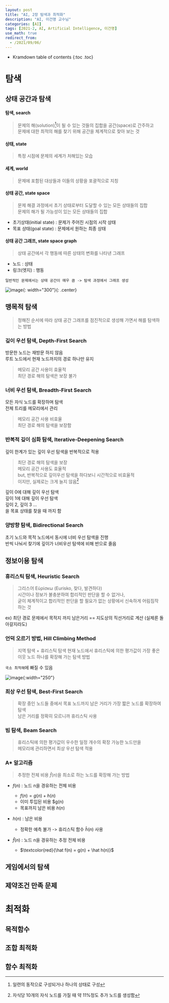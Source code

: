 ```yaml
---
layout: post
title: "AI, 2장 탐색과 최적화"
description: "AI, 이건명 교수님"
categories: [AI]
tags: [2021-2, AI, Artificial Intelligence, 이건명]
use_math: true
redirect_from:
  - /2021/09/06/
---
```


* Kramdown table of contents
{:toc .toc}      


# 탐색

## 상태 공간과 탐색

#### 탐색, search

> <blue>문제의 해(solution)[^solution]</blue>이 될 수 있는 것들의 <blue>집합</blue>을 <red>공간(space)</red>로 간주하고          
> 문제에 대한 <blue>최적의 해</blue>를 찾기 위해 <red>공간을 체계적으로 찾아 보는 것</red>               

#### 상태, state

> 특정 시점에 문제의 세계가 처해있는 모습

#### 세계, world

> 문제에 포함된 대상들과 이들의 상황을 포괄적으로 지칭

#### 상태 공간, state space

> 문제 해결 과정에서 초기 상태로부터 도달할 수 있는 <red>모든 상태들의 집합</red>           
> 문제의 해가 될 가능성이 있는 모든 상태들의 집합 

- 초기상태(initial state) : 문제가 주어진 시점의 시작 상태          
- 목표 상태(goal state) : 문제에서 원하는 최종 상태          

#### 상태 공간 그래프, state space graph

> 상태 공간에서 각 행동에 따른 상태의 변화를 나타낸 그래프

- 노드 : 상태
- 링크(엣지) : 행동

`일반적인 문제에서는 상태 공간이 매우 큼 -> 탐색 과정에서 그래프 생성`


![image](https://user-images.githubusercontent.com/32366711/134811678-4d87bc76-aee7-45d4-a44d-694df462b6bb.png){: width="300"}{: .center}


## 맹목적 탐색

> <red>정해진 순서</red>에 따라 상태 공간 그래프를 점진적으로 생성해 가면서 해를 탐색하는 방법

### 깊이 우선 탐색, Depth-First Search

방문한 노드는 재방문 하지 않음          
루트 노드에서 현재 노드까지의 경로 하나만 유지               

> 메모리 공간 사용이 효율적   
> 최단 경로 해의 탐색은 보장 불가                   

### 너비 우선 탐색, Breadth-First Search

모든 자식 노드를 확장하며 탐색           
전체 트리를 메모리에서 관리          

> 메모리 공간 사용 비효율           
> 최단 경로 해의 탐색을 보장함 

### 반복적 깊이 심화 탐색, Iterative-Deepening Search

깊이 한계가 있는 깊이 우선 탐색을 반복적으로 적용

> 최단 경로 해의 탐색을 보장                                   
> 메모리 공간 사용도 효율적        
> but, 반복적으로 깊이우선 탐색을 하다보니 시간적으로 비효율적                         
> 이지만, 실제로는 크게 늘지 않음[^iterative-deepening]                                                                

깊이 0에 대해 깊이 우선 탐색              
깊이 1에 대해 깊이 우선 탐색          
깊이 2, 깊이 3 ...                 
을 목표 상태를 찾을 때 까지 함                 


### 양방향 탐색, Bidirectional Search

초기 노드와 목적 노드에서 동시에 너비 우선 탐색을 진행          
반씩 나눠서 찾기에 깊이가 너비우선 탐색에 비해 반으로 줄음


## 정보이용 탐색

### 휴리스틱 탐색, Heuristic Search

> 그리스어 Εὑρίσκω (Eurisko, 찾다, 발견하다)         
> 시간이나 정보가 불충분하여 합리적인 판단을 할 수 없거나,          
> 굳이 체계적이고 합리적인 판단을 할 필요가 없는 상황에서 <red>신속하게 어림짐작 하는 것</red>

ex) 최단 경로 문제에서 목적지 까지 남은거리 == 지도상의 직선거리로 계산 (실제론 돌아갈지라도)

### 언덕 오르기 방법, Hill Climbing Method

> 지역 탐색 + 휴리스틱 탐색
> 현재 노드에서 휴리스틱에 의한 평가값이 가장 좋은 이웃 노드 하나를 확장해 가는 탐색 방법      

`국소 최적해`에 빠질 수 있음

![image](https://user-images.githubusercontent.com/32366711/134812658-7f881163-5cfa-4fe8-8adc-112527383d38.png){:width="250"}

### 최상 우선 탐색, Best-First Search

> 확장 중인 노드들 중에서 목표 노드까지 남은 거리가 <red>가장 짧은 노드를 확장</red>하여 탐색         
> 남은 거리를 정확히 모르니까 <blue>휴리스틱</blue> 사용

### 빔 탐색, Beam Search

> 휴리스틱에 의한 평가값이 우수한 <red>일정 개수의 확장 가능한 노드</red>만을        
> 메모리에 관리하면서 <red>최상 우선 탐색</red> 적용

### A* 알고리즘

> 추정한 전체 비용 $\hat f(n)$을 최소로 하는 노드를 확장해 가는 방법

- $f(n)$ : 노드 n을 경유하는 전체 비용
    - $f(n) = g(n) + h(n)$
    - 이미 투입된 비용 $g(n)
    - 목표까지 남은 비용 $h(n)$

- $h(n)$ : 남은 비용              
    - 정확한 예측 불가 -> 휴리스틱 함수 $\hat h(n)$ 사용

- $\hat f(n)$ : 노드 n을 경유하는 추정 전체 비용
    - $\textcolor{red}{\hat f(n) = g(n) + \hat h(n)}$

## 게임에서의 탐색

## 제약조건 만족 문제



# 최적화

## 목적함수

## 조합 최적화

## 함수 최적화



[^solution]: 일련의 동작으로 구성되거나 하나의 상태로 구성
[^iterative-deepening]: 자식당 10개의 자식 노드를 가질 때 약 11%정도 추가 노드를 생성함    
